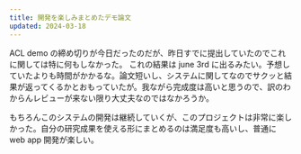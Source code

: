 ```yaml
---
title: 開発を楽しみまとめたデモ論文
updated: 2024-03-18
---
```


ACL demo の締め切りが今日だったのだが、昨日すでに提出していたのでこれに関しては特に何もしなかった。
これの結果は june 3rd に出るみたい。予想していたよりも時間がかかるな。論文短いし、システムに関してなのでサクッと結果が返ってくるかとおもっていたが。我ながら完成度は高いと思うので、訳のわからんレビューが来ない限り大丈夫なのではなかろうか。

もちろんこのシステムの開発は継続していくが、このプロジェクトは非常に楽しかった。自分の研究成果を使える形にまとめるのは満足度も高いし、普通に web app 開発が楽しい。
